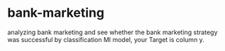 # bank-marketing
analyzing bank marketing and see whether the bank marketing strategy was successful by classification Ml model, your Target is column y.
